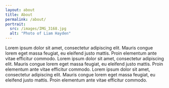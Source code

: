 ```yaml
---
layout: about
title: About
permalink: /about/
portrait:
  src: /images/IMG_3168.jpg
  alt: "Photo of Liam Hayden"
---
```


Lorem ipsum dolor sit amet, consectetur adipiscing elit. Mauris congue lorem eget massa feugiat, eu eleifend justo mattis. Proin elementum ante vitae efficitur commodo. Lorem ipsum dolor sit amet, consectetur adipiscing elit. Mauris congue lorem eget massa feugiat, eu eleifend justo mattis. Proin elementum ante vitae efficitur commodo. Lorem ipsum dolor sit amet, consectetur adipiscing elit. Mauris congue lorem eget massa feugiat, eu eleifend justo mattis. Proin elementum ante vitae efficitur commodo.